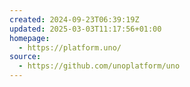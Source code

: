 ```yaml
---
created: 2024-09-23T06:39:19Z
updated: 2025-03-03T11:17:56+01:00
homepage:
  - https://platform.uno/
source:
  - https://github.com/unoplatform/uno
---
```

